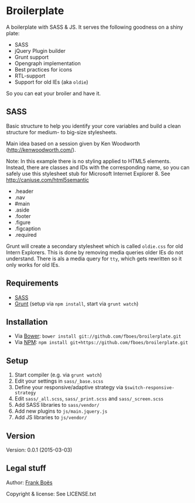 Broilerplate
================

A boilerplate with SASS & JS. It serves the following goodness on a shiny plate:

* SASS
* jQuery Plugin builder
* Grunt support
* Opengraph implementation
* Best practices for icons
* RTL-support
* Support for old IEs (aka `oldie`)

So you can eat your broiler and have it.

SASS
----

Basic structure to help you identify your core variables and build a clean structure for medium- to big-size stylesheets.

Main idea based on a session given by Ken Woodworth (http://kenwoodworth.com/).

Note: In this example there is no styling applied to HTML5 elements. Instead, there are classes and IDs with the corresponding name, so you can safely use this stylesheet stub for Microsoft Internet Explorer 8. See http://caniuse.com/html5semantic

* .header
* .nav
* #main
* .aside
* .footer
* .figure
* .figcaption
* .required

Grunt will create a secondary stylesheet which is called `oldie.css` for old Intern Explorers. This is done by removing media queries older IEs do not understand. There is als a media query for `tty`, which gets rewritten so it only works for old IEs.

Requirements
------------

* [SASS](http://sass-lang.com/)
* [Grunt](http://gruntjs.com/) (setup via `npm install`, start via `grunt watch`)

Installation
------------

* Via [Bower](http://bower.io/): `bower install git://github.com/fboes/broilerplate.git`
* Via [NPM](https://www.npmjs.org/): `npm install git+https://github.com/fboes/broilerplate.git`

Setup
-----

1. Start compiler (e.g. via `grunt watch`)
2. Edit your settings in `sass/_base.scss`
3. Define your responsive/adaptive strategy via `$switch-responsive-strategy`
4. Edit `sass/_all.scss`, `sass/_print.scss` and `sass/_screen.scss`
5. Add SASS libraries to `sass/vendor/`
6. Add new plugins to `js/main.jquery.js`
7. Add JS libraries to `js/vendor/`

Version
-------

Version: 0.0.1 (2015-03-03)

Legal stuff
-----------

Author: [Frank Boës](http://3960.org)

Copyright & license: See LICENSE.txt